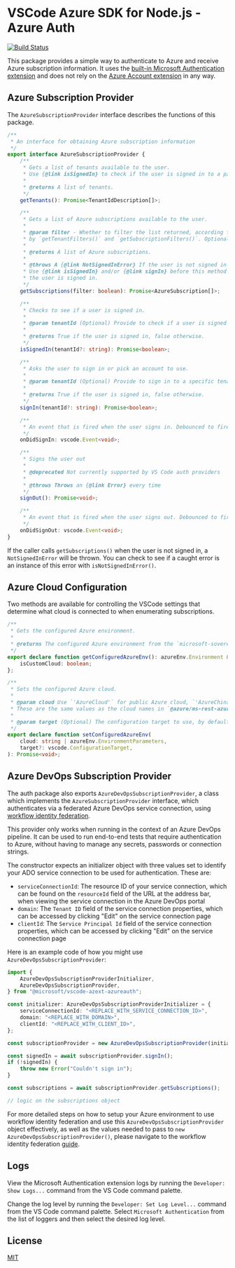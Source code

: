 # VSCode Azure SDK for Node.js - Azure Auth

[![Build Status](https://dev.azure.com/ms-azuretools/AzCode/_apis/build/status/vscode-azuretools)](https://dev.azure.com/ms-azuretools/AzCode/_build/latest?definitionId=17)

This package provides a simple way to authenticate to Azure and receive Azure
subscription information. It uses the
[built-in Microsoft Authentication extension](https://github.com/microsoft/vscode/tree/main/extensions/microsoft-authentication)
and does not rely on the
[Azure Account extension](https://marketplace.visualstudio.com/items?itemName=ms-vscode.azure-account)
in any way.

## Azure Subscription Provider

The `AzureSubscriptionProvider` interface describes the functions of this
package.

```typescript
/**
 * An interface for obtaining Azure subscription information
 */
export interface AzureSubscriptionProvider {
	/**
	 * Gets a list of tenants available to the user.
	 * Use {@link isSignedIn} to check if the user is signed in to a particular tenant.
	 *
	 * @returns A list of tenants.
	 */
	getTenants(): Promise<TenantIdDescription[]>;

	/**
	 * Gets a list of Azure subscriptions available to the user.
	 *
	 * @param filter - Whether to filter the list returned, according to the list returned
	 * by `getTenantFilters()` and `getSubscriptionFilters()`. Optional, default true.
	 *
	 * @returns A list of Azure subscriptions.
	 *
	 * @throws A {@link NotSignedInError} If the user is not signed in to Azure.
	 * Use {@link isSignedIn} and/or {@link signIn} before this method to ensure
	 * the user is signed in.
	 */
	getSubscriptions(filter: boolean): Promise<AzureSubscription[]>;

	/**
	 * Checks to see if a user is signed in.
	 *
	 * @param tenantId (Optional) Provide to check if a user is signed in to a specific tenant.
	 *
	 * @returns True if the user is signed in, false otherwise.
	 */
	isSignedIn(tenantId?: string): Promise<boolean>;

	/**
	 * Asks the user to sign in or pick an account to use.
	 *
	 * @param tenantId (Optional) Provide to sign in to a specific tenant.
	 *
	 * @returns True if the user is signed in, false otherwise.
	 */
	signIn(tenantId?: string): Promise<boolean>;

	/**
	 * An event that is fired when the user signs in. Debounced to fire at most once every 5 seconds.
	 */
	onDidSignIn: vscode.Event<void>;

	/**
	 * Signs the user out
	 *
	 * @deprecated Not currently supported by VS Code auth providers
	 *
	 * @throws Throws an {@link Error} every time
	 */
	signOut(): Promise<void>;

	/**
	 * An event that is fired when the user signs out. Debounced to fire at most once every 5 seconds.
	 */
	onDidSignOut: vscode.Event<void>;
}
```

If the caller calls `getSubscriptions()` when the user is not signed in, a
`NotSignedInError` will be thrown. You can check to see if a caught error is an
instance of this error with `isNotSignedInError()`.

## Azure Cloud Configuration

Two methods are available for controlling the VSCode settings that determine
what cloud is connected to when enumerating subscriptions.

```typescript
/**
 * Gets the configured Azure environment.
 *
 * @returns The configured Azure environment from the `microsoft-sovereign-cloud.endpoint` setting.
 */
export declare function getConfiguredAzureEnv(): azureEnv.Environment & {
	isCustomCloud: boolean;
};

/**
 * Sets the configured Azure cloud.
 *
 * @param cloud Use `'AzureCloud'` for public Azure cloud, `'AzureChinaCloud'` for Azure China, or `'AzureUSGovernment'` for Azure US Government.
 * These are the same values as the cloud names in `@azure/ms-rest-azure-env`. For a custom cloud, use an instance of the `@azure/ms-rest-azure-env` `EnvironmentParameters`.
 *
 * @param target (Optional) The configuration target to use, by default {@link vscode.ConfigurationTarget.Global}.
 */
export declare function setConfiguredAzureEnv(
	cloud: string | azureEnv.EnvironmentParameters,
	target?: vscode.ConfigurationTarget,
): Promise<void>;
```

## Azure DevOps Subscription Provider

The auth package also exports `AzureDevOpsSubscriptionProvider`, a class which
implements the `AzureSubscriptionProvider` interface, which authenticates via a
federated Azure DevOps service connection, using
[workflow identity federation](https://learn.microsoft.com/entra/workload-id/workload-identity-federation).

This provider only works when running in the context of an Azure DevOps
pipeline. It can be used to run end-to-end tests that require authentication to
Azure, without having to manage any secrets, passwords or connection strings.

The constructor expects an initializer object with three values set to identify
your ADO service connection to be used for authentication. These are:

-   `serviceConnectionId`: The resource ID of your service connection, which can
    be found on the `resourceId` field of the URL at the address bar, when
    viewing the service connection in the Azure DevOps portal
-   `domain`: The `Tenant ID` field of the service connection properties, which
    can be accessed by clicking "Edit" on the service connection page
-   `clientId`: The `Service Principal Id` field of the service connection
    properties, which can be accessed by clicking "Edit" on the service
    connection page

Here is an example code of how you might use `AzureDevOpsSubscriptionProvider`:

```typescript
import {
	AzureDevOpsSubscriptionProviderInitializer,
	AzureDevOpsSubscriptionProvider,
} from "@microsoft/vscode-azext-azureauth";

const initializer: AzureDevOpsSubscriptionProviderInitializer = {
	serviceConnectionId: "<REPLACE_WITH_SERVICE_CONNECTION_ID>",
	domain: "<REPLACE_WITH_DOMAIN>",
	clientId: "<REPLACE_WITH_CLIENT_ID>",
};

const subscriptionProvider = new AzureDevOpsSubscriptionProvider(initializer);

const signedIn = await subscriptionProvider.signIn();
if (!signedIn) {
	throw new Error("Couldn't sign in");
}

const subscriptions = await subscriptionProvider.getSubscriptions();

// logic on the subscriptions object
```

For more detailed steps on how to setup your Azure environment to use workflow
identity federation and use this `AzureDevOpsSubscriptionProvider` object
effectively, as well as the values needed to pass to
`new AzureDevOpsSubscriptionProvider()`, please navigate to the workflow
identity federation [guide](AzureFederatedCredentialsGuide.md).

## Logs

View the Microsoft Authentication extension logs by running the
`Developer: Show Logs...` command from the VS Code command palette.

Change the log level by running the `Developer: Set Log Level...` command from
the VS Code command palette. Select `Microsoft Authentication` from the list of
loggers and then select the desired log level.

## License

[MIT](LICENSE.md)
